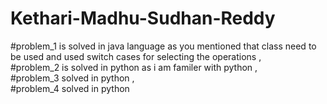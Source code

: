 # Kethari-Madhu-Sudhan-Reddy

  #problem_1 is solved in java language as you mentioned that class need to be used and used switch cases for selecting the operations ,  
  #problem_2 is solved in python as i am familer with python  ,  
  #problem_3 solved in python  ,  
  #problem_4 solved in python
